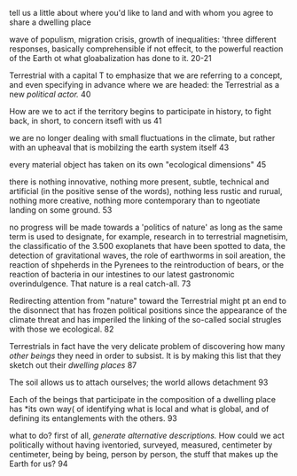 
tell us a little about where you'd like to land and with whom  you agree to share a dwelling place


wave of populism, migration crisis, growth of inequalities: 'three different responses, basically comprehensible if not effecit, to the powerful reaction of the Earth ot what gloabalization has done to it. 20-21

Terrestrial with a capital T to emphasize that we are referring to a concept, and even specifying in advance where we are headed: the Terrestrial as a new *political actor.* 40

How are we to act if the territory begins to participate in history, to fight back, in short, to concern itsefl with us 41

we are no longer dealing with small fluctuations in the climate, but rather with an upheaval that is mobilzing the earth system itself 43

every material object has taken on its own "ecological dimensions" 45

there is nothing innovative, nothing more present, subtle, technical and artificial (in the positive sense of the words), nothing less rustic and rurual, nothing more creative, nothing more contemporary than to ngeotiate landing on some ground. 53 

no progress will be made towards a 'politics of nature' as long as the same term is used to designate, for example, research in to terrestrial magnetisim, the classificatio of the 3.500 exoplanets that have been spotted to data, the detection of gravitational waves, the role of earthworms in soil areation, the reaction of shpeherds in the Pyrenees to the reintroduction of bears, or the reaction of bacteria in our intestines to our latest gastronomic overindulgence. That nature is a real catch-all. 73

Redirecting attention from "nature" toward the Terrestrial might pt an end to the disonnect that has frozen political positions since the appearance of the climate threat and has imperiled the linking of the so-called social strugles with those we ecological. 82

Terrestrials in fact have the very delicate problem of discovering how many *other beings* they need in order to subsist. It is by making this list that they sketch out their *dwelling places* 87

The soil allows us to attach ourselves; the world allows detachment 93

Each of the beings that participate in the composition of a dwelling place has *its own way( of identifying what is local and what is global, and of defining its entanglements with the others. 93

what to do? first of all, *generate alternative descriptions.* How could we act politically without having iventoried, surveyed, measured, centimeter by centimeter, being by being, person by person, the stuff that makes up the Earth for us? 94
```

